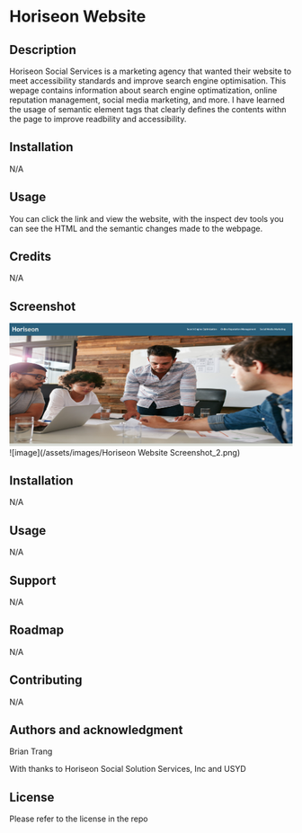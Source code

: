 # Horiseon Website
## Description
Horiseon Social Services is a marketing agency that wanted their website to meet accessibility standards and improve search engine optimisation. This wepage contains information about search engine optimatization, online reputation management, social media marketing, and more. I have learned the usage of semantic element tags that clearly defines the contents withn the page to improve readbility and accessibility. 

## Installation
N/A

## Usage
You can click the link and view the website, with the inspect dev tools you can see the HTML and the semantic changes made to the webpage.

## Credits
N/A

## Screenshot

![image](/assets/images/Horiseon-Website-Screenshot_1.png)
![image](/assets/images/Horiseon Website Screenshot_2.png)
## Installation
N/A

## Usage
N/A

## Support
N/A

## Roadmap
N/A

## Contributing
N/A

## Authors and acknowledgment
Brian Trang

With thanks to Horiseon Social Solution Services, Inc
and USYD 


## License
Please refer to the license in the repo

